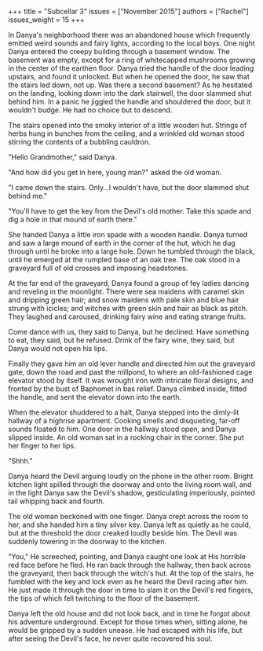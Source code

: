 +++
title = "Subcellar 3"
issues = ["November 2015"]
authors = ["Rachel"]
issues_weight = 15
+++

In Danya's neighborhood there was an abandoned house which frequently emitted weird sounds and fairy lights, according to the local boys. One night Danya entered the creepy building through a basement window. The basement was empty, except for a ring of whitecapped mushrooms growing in the center of the earthen floor. Danya tried the handle of the door leading upstairs, and found it unlocked. But when he opened the door, he saw that the stairs led down, not up. Was there a second basement? As he hesitated on the landing, looking down into the dark stairwell, the door slammed shut behind him. In a panic he jiggled the handle and shouldered the door, but it wouldn't budge. He had no choice but to descend.

The stairs opened into the smoky interior of a little wooden hut. Strings of herbs hung in bunches from the ceiling, and a wrinkled old woman stood stirring the contents of a bubbling cauldron.

"Hello Grandmother," said Danya.

"And how did you get in here, young man?" asked the old woman.

"I came down the stairs. Only…I wouldn't have, but the door slammed shut behind me."

"You'll have to get the key from the Devil's old mother. Take this spade and dig a hole in that mound of earth there."

She handed Danya a little iron spade with a wooden handle. Danya turned and saw a large mound of earth in the corner of the hut, which he dug through until he broke into a large hole. Down he tumbled through the black, until he emerged at the rumpled base of an oak tree. The oak stood in a graveyard full of old crosses and imposing headstones.

At the far end of the graveyard, Danya found a group of fey ladies dancing and reveling in the moonlight. There were sea maidens with caramel skin and dripping green hair; and snow maidens with pale skin and blue hair strung with icicles; and witches with green skin and hair as black as pitch. They laughed and caroused, drinking fairy wine and eating strange fruits.

Come dance with us, they said to Danya, but he declined. Have something to eat, they said, but he refused. Drink of the fairy wine, they said, but Danya would not open his lips.

Finally they gave him an old lever handle and directed him out the graveyard gate, down the road and past the millpond, to where an old-fashioned cage elevator stood by itself. It was wrought iron with intricate floral designs, and fronted by the bust of Baphomet in bas relief. Danya climbed inside, fitted the handle, and sent the elevator down into the earth.

When the elevator shuddered to a halt, Danya stepped into the dimly-lit hallway of a highrise apartment. Cooking smells and disquieting, far-off sounds floated to him. One door in the hallway stood open, and Danya slipped inside. An old woman sat in a rocking chair in the corner. She put her finger to her lips.

"Shhh."

Danya heard the Devil arguing loudly on the phone in the other room. Bright kitchen light spilled through the doorway and onto the living room wall, and in the light Danya saw the Devil's shadow, gesticulating imperiously, pointed tail whipping back and fourth.

The old woman beckoned with one finger. Danya crept across the room to her, and she handed him a tiny silver key. Danya left as quietly as he could, but at the threshold the door creaked loudly beside him. The Devil was suddenly towering in the doorway to the kitchen.

"You," He screeched, pointing, and Danya caught one look at His horrible red face before he fled. He ran back through the hallway, then back across the graveyard, then back through the witch's hut. At the top of the stairs, he fumbled with the key and lock even as he heard the Devil racing after him. He just made it through the door in time to slam it on the Devil's red fingers, the tips of which fell twitching to the floor of the basement.

Danya left the old house and did not look back, and in time he forgot about his adventure underground. Except for those times when, sitting alone, he would be gripped by a sudden unease. He had escaped with his life, but after seeing the Devil's face, he never quite recovered his soul.
